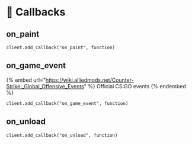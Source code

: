 # 📘 Callbacks

## on\_paint

`client.add_callback("on_paint", function)`

## on\_game\_event

{% embed url="https://wiki.alliedmods.net/Counter-Strike:_Global_Offensive_Events" %}
Official CS:GO events
{% endembed %}

`client.add_callback("on_game_event", function)`

## on\_unload

`client.add_callback("on_unload", function)`
